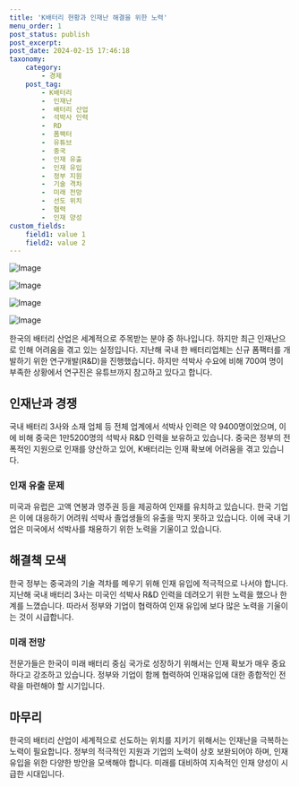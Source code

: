 ```yaml
---
title: 'K배터리 현황과 인재난 해결을 위한 노력'
menu_order: 1
post_status: publish
post_excerpt: 
post_date: 2024-02-15 17:46:18
taxonomy:
    category:
        - 경제
    post_tag:
        - K배터리
        -  인재난
        -  배터리 산업
        -  석박사 인력
        -  RD
        -  폼팩터
        -  유튜브
        -  중국
        -  인재 유출
        -  인재 유입
        -  정부 지원
        -  기술 격차
        -  미래 전망
        -  선도 위치
        -  협력
        -  인재 양성
custom_fields:
    field1: value 1
    field2: value 2
---
```


![Image](https://imgnews.pstatic.net/image/020/2024/02/15/0003547995_001_20240215064401052.jpg?type=w647)

![Image](https://imgnews.pstatic.net/image/020/2024/02/15/0003547995_002_20240215064401105.jpg?type=w647)

![Image](https://imgnews.pstatic.net/image/020/2024/02/15/0003547995_003_20240215064401172.png?type=w647)

![Image](https://imgnews.pstatic.net/image/020/2024/02/15/0003547995_004_20240215064401227.png?type=w647)

한국의 배터리 산업은 세계적으로 주목받는 분야 중 하나입니다. 하지만 최근 인재난으로 인해 어려움을 겪고 있는 실정입니다. 지난해 국내 한 배터리업체는 신규 폼팩터를 개발하기 위한 연구개발(R&D)을 진행했습니다. 하지만 석박사 수요에 비해 700여 명이 부족한 상황에서 연구진은 유튜브까지 참고하고 있다고 합니다.
## 인재난과 경쟁
국내 배터리 3사와 소재 업체 등 전체 업계에서 석박사 인력은 약 9400명이었으며, 이에 비해 중국은 1만5200명의 석박사 R&D 인력을 보유하고 있습니다. 중국은 정부의 전폭적인 지원으로 인재를 양산하고 있어, K배터리는 인재 확보에 어려움을 겪고 있습니다. 
### 인재 유출 문제
미국과 유럽은 고액 연봉과 영주권 등을 제공하여 인재를 유치하고 있습니다. 한국 기업은 이에 대응하기 어려워 석박사 졸업생들의 유출을 막지 못하고 있습니다. 이에 국내 기업은 미국에서 석박사를 채용하기 위한 노력을 기울이고 있습니다.
## 해결책 모색
한국 정부는 중국과의 기술 격차를 메우기 위해 인재 유입에 적극적으로 나서야 합니다. 지난해 국내 배터리 3사는 미국인 석박사 R&D 인력을 데려오기 위한 노력을 했으나 한계를 느꼈습니다. 따라서 정부와 기업이 협력하여 인재 유입에 보다 많은 노력을 기울이는 것이 시급합니다.
### 미래 전망
전문가들은 한국이 미래 배터리 중심 국가로 성장하기 위해서는 인재 확보가 매우 중요하다고 강조하고 있습니다. 정부와 기업이 함께 협력하여 인재유입에 대한 종합적인 전략을 마련해야 할 시기입니다.
## 마무리
한국의 배터리 산업이 세계적으로 선도하는 위치를 지키기 위해서는 인재난을 극복하는 노력이 필요합니다. 정부의 적극적인 지원과 기업의 노력이 상호 보완되어야 하며, 인재 유입을 위한 다양한 방안을 모색해야 합니다. 미래를 대비하여 지속적인 인재 양성이 시급한 시대입니다.
